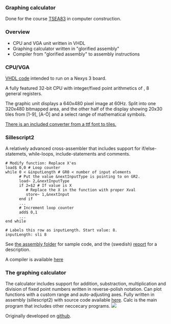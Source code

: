 ### Graphing calculator
Done for the course [TSEA83](http://www.isy.liu.se/edu/kurs/TSEA83/) in computer construction.

### Overview
  - CPU and VGA unit written in VHDL
  - Graphing calculator written in "glorified assembly"
  - Compiler from "glorified assembly" to assembly instructions

### CPU/VGA
[VHDL code](https://gitlab.com/silas.lenz/TSEA83_Graphing_Calculator/tree/master/src) intended to run on a Nexys 3 board. 

A fully featured 32-bit CPU with integer/fixed point arithmetics of , 8 general registers. 

The graphic unit displays a 640x480 pixel image at 60Hz. Split into one 320x480 bitmapped area, and the other half of the display showing 20x30 tiles from [1-9], [A-Ö] and a select range of mathematical symbols.

[There is an included converter from a ttf font to tiles.](https://gitlab.com/silas.lenz/TSEA83_Graphing_Calculator/tree/master/fonts)

### Sillescript2
A relatively advanced cross-assembler that includes support for if/else-statemets, while-loops, include-statements and comments.
~~~~
# Modify function: Replace X'es
load$ 0,0 # Loop counter
while 0 < &inputLength # GR0 < number of input elements
      # Put the value &nextInputType is pointing to on GR2.
      load~ 2,&nextInputType
      if 2=$2 # If value is X
      	 # Replace the X in the function with proper Xval
      	 store~ 1,&nextInput
      end if
      ...
      # Increment loop counter
      add$ 0,1
      ...
end while

# Labels this row as inputLength. Start value: 8.
inputLength: sli 8
~~~~

See [the assembly folder](https://gitlab.com/silas.lenz/TSEA83_Graphing_Calculator/tree/master/assembly) for sample code, and the (swedish) [report](https://gitlab.com/silas.lenz/TSEA83_Graphing_Calculator/blob/master/redovisning/Rapport.tex) for a description.

A compiler is available [here](https://gitlab.com/silas.lenz/TSEA83_Graphing_Calculator/tree/master/sillescript2)

### The graphing calculator
The calculator includes support for addition, substraction, multiplication and division of fixed point numbers written in reverse-polish notation. Can plot functions with a custom range and auto-adjusting axes.
Fully written in assembly (sillescript2) with source code available [here](https://gitlab.com/silas.lenz/TSEA83_Graphing_Calculator/tree/master/assembly). Calc is the main program that includes other neccecary programs.
![](https://gitlab.com/silas.lenz/TSEA83_Graphing_Calculator/raw/master/redovisning/drawings/display2.png)


Originally developed on [github](https://github.com/Jethro95/TSEA83_Graphing_Calculator).
